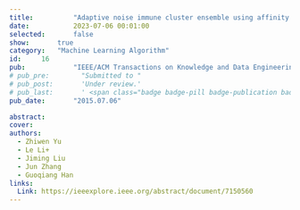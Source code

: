 ```yaml
---
title:          "Adaptive noise immune cluster ensemble using affinity propagation"
date:           2023-07-06 00:01:00
selected:       false
show:		true
category:	"Machine Learning Algorithm"
id:		16
pub:            "IEEE/ACM Transactions on Knowledge and Data Engineering"
# pub_pre:        "Submitted to "
# pub_post:       'Under review.'
# pub_last:       ' <span class="badge badge-pill badge-publication badge-success">Spotlight</span>'
pub_date:       "2015.07.06"

abstract:
cover:
authors:
  - Zhiwen Yu
  - Le Li+
  - Jiming Liu
  - Jun Zhang
  - Guoqiang Han
links:
  Link: https://ieeexplore.ieee.org/abstract/document/7150560
---
```

